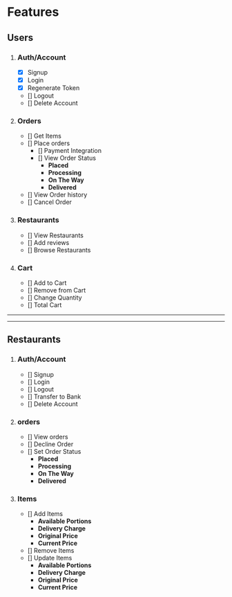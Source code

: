 # Features

## Users

1. ### Auth/Account
   - [x] Signup
   - [x] Login
   - [x] Regenerate Token
   - [] Logout
   - [] Delete Account
2. ### Orders
   - [] Get Items
   - [] Place orders
     - [] Payment Integration
     - [] View Order Status
       - **Placed**
       - **Processing**
       - **On The Way**
       - **Delivered**
   - [] View Order history
   - [] Cancel Order
3. ### Restaurants
   - [] View Restaurants
   - [] Add reviews
   - [] Browse Restaurants
4. ### Cart
   - [] Add to Cart
   - [] Remove from Cart
   - [] Change Quantity
   - [] Total Cart

----
----

## Restaurants

1.  ### Auth/Account
    - [] Signup
    - [] Login
    - [] Logout
    - [] Transfer to Bank
    - [] Delete Account
2.  ### orders
    - [] View orders
    - [] Decline Order
    - [] Set Order Status
      - **Placed**
      - **Processing**
      - **On The Way**
      - **Delivered**
3.  ### Items
    - [] Add Items
      - **Available Portions**
      - **Delivery Charge**
      - **Original Price**
      - **Current Price**
    - [] Remove Items
    - [] Update Items
      - **Available Portions**
      - **Delivery Charge**
      - **Original Price**
      - **Current Price**
